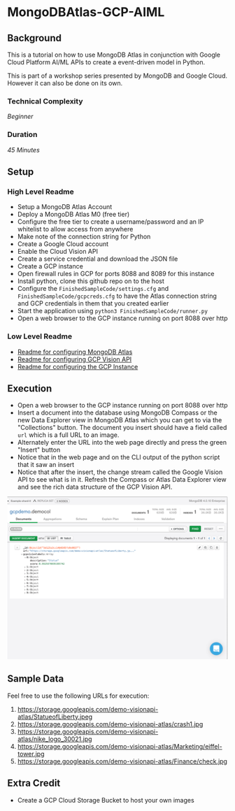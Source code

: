 # MongoDBAtlas-GCP-AIML

## Background
This is a tutorial on how to use MongoDB Atlas in conjunction with Google Cloud Platform AI/ML APIs to create a event-driven model in Python.

This is part of a workshop series presented by MongoDB and Google Cloud. However it can also be done on its own.

### Technical Complexity

_Beginner_

### Duration

_45 Minutes_

## Setup
### High Level Readme
* Setup a MongoDB Atlas Account
* Deploy a MongoDB Atlas M0 (free tier)
* Configure the free tier to create a username/password and an IP whitelist to allow access from anywhere
* Make note of the connection string for Python
* Create a Google Cloud account
* Enable the Cloud Vision API
* Create a service credential and download the JSON file 
* Create a GCP instance
* Open firewall rules in GCP for ports 8088 and 8089 for this instance
* Install python, clone this github repo on to the host
* Configure the `FinishedSampleCode/settings.cfg` and `FinishedSampleCode/gcpcreds.cfg` to have the Atlas connection string and GCP credentials in them that you created earlier
* Start the application using `python3 FinishedSampleCode/runner.py`
* Open a web browser to the GCP instance running on port 8088 over http


### Low Level Readme
* [Readme for configuring MongoDB Atlas](Guides/AtlasSetup.md)
* [Readme for configuring GCP Vision API](Guides/GCPVisionSetup.md)
* [Readme for configuring the GCP Instance](Guides/GCPInstanceSetup.md)

## Execution
* Open a web browser to the GCP instance running on port 8088 over http
* Insert a document into the database using MongoDB Compass or the new Data Explorer view in MongoDB Atlas which you can get to via the "Collections" button. The document you insert should have a field called `url` which is a full URL to an image.
* Alternately enter the URL into the web page directly and press the green "Insert" button
* Notice that in the web page and on the CLI output of the python script that it saw an insert
* Notice that after the insert, the change stream called the Google Vision API to see what is in it. Refresh the Compass or Atlas Data Explorer view and see the rich data structure of the GCP Vision API.

![](Guides/images/newss03.png)

## Sample Data
Feel free to use the following URLs for execution:
1. https://storage.googleapis.com/demo-visionapi-atlas/StatueofLiberty.jpeg
2. https://storage.googleapis.com/demo-visionapi-atlas/crash1.jpg
3. https://storage.googleapis.com/demo-visionapi-atlas/nike_logo_30021.jpg
4. https://storage.googleapis.com/demo-visionapi-atlas/Marketing/eiffel-tower.jpg
5. https://storage.googleapis.com/demo-visionapi-atlas/Finance/check.jpg

## Extra Credit
* Create a GCP Cloud Storage Bucket to host your own images